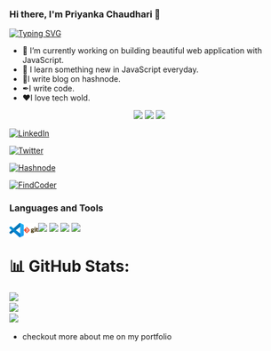 ### Hi there, I'm Priyanka Chaudhari 👋
[![Typing SVG](https://readme-typing-svg.herokuapp.com?font=Architects+Daughter&color=7AF79A&size=30&lines=Hey!+It's+Priyanka!;I'm+a+learning+javascript...;And+I'm+a+proud+GitHub+user)](https://git.io/typing-svg)

- 🔭 I’m currently working on building beautiful web application with JavaScript.
- 🌱 I learn something new in JavaScript everyday.
- 📝I write blog on hashnode.
-  ✒I write code.
- ♥I love tech wold.
<p align="center">
  <img width="250" src="https://media.giphy.com/media/i1IdJ8It8kVDVjiHvV/giphy.gif">
  <img width="250" src="https://media.giphy.com/media/QeXn5KXBd4WGUS9ghI/giphy.gif">
  <img width="250" src="https://media.giphy.com/media/17b875GGvV9m9sLmNc/giphy.gif">
</p>


[![LinkedIn](https://img.shields.io/badge/LinkedIn-0077B5?style=for-the-badge&logo=linkedin&logoColor=white)](https://www.linkedin.com/in/priyanka030700/)

[![Twitter](https://img.shields.io/badge/Twitter-0077B5?style=for-the-badge&logo=Twitter&logoColor=white)](https://twitter.com/priyanka030700)

[![Hashnode](https://img.shields.io/badge/hashnode-0077B5?style=for-the-badge&logo=Hashnode&logoColor=white)](https://priyankachaudhari.hashnode.dev/)

[![FindCoder](https://img.shields.io/badge/<>findcode-0077B5?style=for-the-badge&logo=Hashnode&logoColor=white)](https://www.findcoder.io/u/priyankachaudhar)

### Languages and Tools

 <img align="left" alt="Visual Studio Code" width="26px" src="https://raw.githubusercontent.com/github/explore/80688e429a7d4ef2fca1e82350fe8e3517d3494d/topics/visual-studio-code/visual-studio-code.png" /> <img align="left" alt="Git" width="26px" src="https://raw.githubusercontent.com/github/explore/80688e429a7d4ef2fca1e82350fe8e3517d3494d/topics/git/git.png" />

<img src="https://img.shields.io/badge/html5%20-%23E34F26.svg?&style=for-the-badge&logo=html5&logoColor=white"/> <img src="https://img.shields.io/badge/css3%20-%231572B6.svg?&style=for-the-badge&logo=css3&logoColor=white"/> <img src="https://img.shields.io/badge/javascript%20-%23323330.svg?&style=for-the-badge&logo=javascript&logoColor=%23F7DF1E"/> <img src="https://img.shields.io/badge/bootstrap%20-%23563D7C.svg?&style=for-the-badge&logo=bootstrap&logoColor=white"/>

# 📊 GitHub Stats:
![](https://github-readme-stats.vercel.app/api?username=priyanka030700&theme=nightowl&hide_border=false&include_all_commits=true&count_private=true)<br/>
![](https://github-readme-streak-stats.herokuapp.com/?user=priyanka030700&theme=nightowl&hide_border=false)<br/>
![](https://github-readme-stats.vercel.app/api/top-langs/?username=priyanka030700&theme=nightowl&hide_border=false&include_all_commits=true&count_private=true&layout=compact)

- checkout more about me on my portfolio
